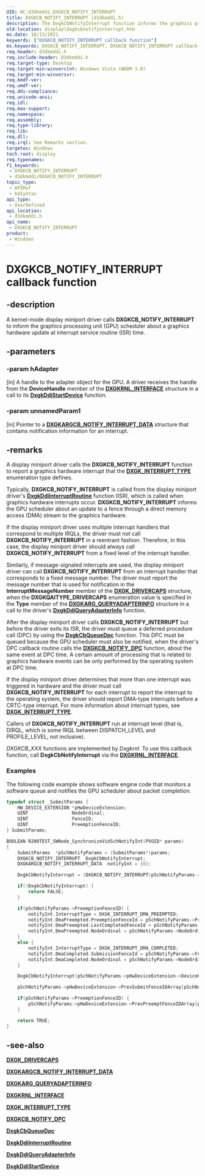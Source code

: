 ```yaml
---
UID: NC:d3dkmddi.DXGKCB_NOTIFY_INTERRUPT
title: DXGKCB_NOTIFY_INTERRUPT (d3dkmddi.h)
description: The DxgkCbNotifyInterrupt function informs the graphics processing unit (GPU) scheduler about a graphics hardware update at interrupt-service-routine (ISR) time.
old-location: display\dxgkcbnotifyinterrupt.htm
ms.date: 10/13/2021
keywords: ["DXGKCB_NOTIFY_INTERRUPT callback function"]
ms.keywords: DXGKCB_NOTIFY_INTERRUPT, DXGKCB_NOTIFY_INTERRUPT callback, DpFunctions_fdb60c96-9eec-4e57-a4bd-1b97ad99769b.xml, DxgkCbNotifyInterrupt, DxgkCbNotifyInterrupt callback function [Display Devices], d3dkmddi/DxgkCbNotifyInterrupt, display.dxgkcbnotifyinterrupt
req.header: d3dkmddi.h
req.include-header: D3dkmddi.h
req.target-type: Desktop
req.target-min-winverclnt: Windows Vista (WDDM 1.0)
req.target-min-winversvr: 
req.kmdf-ver: 
req.umdf-ver: 
req.ddi-compliance: 
req.unicode-ansi: 
req.idl: 
req.max-support: 
req.namespace: 
req.assembly: 
req.type-library: 
req.lib: 
req.dll: 
req.irql: See Remarks section.
targetos: Windows
tech.root: display
req.typenames: 
f1_keywords:
 - DXGKCB_NOTIFY_INTERRUPT
 - d3dkmddi/DXGKCB_NOTIFY_INTERRUPT
topic_type:
 - APIRef
 - kbSyntax
api_type:
 - UserDefined
api_location:
 - d3dkmddi.h
api_name:
 - DXGKCB_NOTIFY_INTERRUPT
product:
 - Windows
---
```


# DXGKCB_NOTIFY_INTERRUPT callback function

## -description

A kernel-mode display miniport driver calls **DXGKCB_NOTIFY_INTERRUPT** to inform the graphics processing unit (GPU) scheduler about a graphics hardware update at interrupt service routine (ISR) time.

## -parameters

### -param hAdapter

[in] A handle to the adapter object for the GPU. A driver receives the handle from the **DeviceHandle** member of the [**DXGKRNL_INTERFACE**](../dispmprt/ns-dispmprt-_dxgkrnl_interface.md) structure in a call to its [**DxgkDdiStartDevice**](../dispmprt/nc-dispmprt-dxgkddi_start_device.md) function.

### -param unnamedParam1

[in] Pointer to a [**DXGKARGCB_NOTIFY_INTERRUPT_DATA**](ns-d3dkmddi-_dxgkargcb_notify_interrupt_data.md) structure that contains notification information for an interrupt.

## -remarks

A display miniport driver calls the **DXGKCB_NOTIFY_INTERRUPT** function to report a graphics hardware interrupt that the [**DXGK_INTERRUPT_TYPE**](ne-d3dkmddi-_dxgk_interrupt_type.md) enumeration type defines.

Typically, **DXGKCB_NOTIFY_INTERRUPT** is called from the display miniport driver's [**DxgkDdiInterruptRoutine**](../dispmprt/nc-dispmprt-dxgkddi_interrupt_routine.md) function (ISR), which is called when graphics hardware interrupts occur. **DXGKCB_NOTIFY_INTERRUPT** informs the GPU scheduler about an update to a fence through a direct memory access (DMA) stream to the graphics hardware.

If the display miniport driver uses multiple interrupt handlers that correspond to multiple IRQLs, the driver must not call **DXGKCB_NOTIFY_INTERRUPT** in a reentrant fashion. Therefore, in this case, the display miniport driver should always call **DXGKCB_NOTIFY_INTERRUPT** from a fixed level of the interrupt handler.

Similarly, if message-signaled interrupts are used, the display miniport driver can call **DXGKCB_NOTIFY_INTERRUPT** from an interrupt handler that corresponds to a fixed message number. The driver must report the message number that is used for notification in the **InterruptMessageNumber** member of the [**DXGK_DRIVERCAPS**](ns-d3dkmddi-_dxgk_drivercaps.md) structure, when the **DXGKQAITYPE_DRIVERCAPS** enumeration value is specified in the **Type** member of the [**DXGKARG_QUERYADAPTERINFO**](ns-d3dkmddi-_dxgkarg_queryadapterinfo.md) structure in a call to the driver's [**DxgkDdiQueryAdapterInfo**](nc-d3dkmddi-dxgkddi_queryadapterinfo.md) function.

After the display miniport driver calls **DXGKCB_NOTIFY_INTERRUPT** but before the driver exits its ISR, the driver must queue a deferred procedure call (DPC) by using the [**DxgkCbQueueDpc**](../dispmprt/nc-dispmprt-dxgkcb_queue_dpc.md) function. This DPC must be queued because the GPU scheduler must also be notified, when the driver's DPC callback routine calls the [**DXGKCB_NOTIFY_DPC**](nc-d3dkmddi-dxgkcb_notify_dpc.md) function, about the same event at DPC time. A certain amount of processing that is related to graphics hardware events can be only performed by the operating system at DPC time.

If the display miniport driver determines that more than one interrupt was triggered in hardware and the driver must call **DXGKCB_NOTIFY_INTERRUPT** for each interrupt to report the interrupt to the operating system, the driver should report DMA-type interrupts before a CRTC-type interrupt. For more information about interrupt types, see [**DXGK_INTERRUPT_TYPE**](ne-d3dkmddi-_dxgk_interrupt_type.md).

Callers of **DXGKCB_NOTIFY_INTERRUPT** run at interrupt level (that is, DIRQL, which is some IRQL between DISPATCH_LEVEL and PROFILE_LEVEL, not inclusive).

*DXGKCB_XXX* functions are implemented by *Dxgkrnl*. To use this callback function, call **DxgkCbNotifyInterrupt** via the [**DXGKRNL_INTERFACE**](../dispmprt/ns-dispmprt-_dxgkrnl_interface.md).

### Examples

The following code example shows software engine code that monitors a software queue and notifies the GPU scheduler about packet completion.

```cpp
typedef struct _SubmitParams {
    HW_DEVICE_EXTENSION *pHwDeviceExtension;
    UINT                NodeOrdinal;
    UINT                FenceID;
    UINT                PreemptionFenceID;
} SubmitParams;

BOOLEAN R200TEST_SWNode_SynchronizeVidSchNotifyInt(PVOID* params)
{
    SubmitParams  *pSchNotifyParams = (SubmitParams*)params;
    DXGKCB_NOTIFY_INTERRUPT  DxgkCbNotifyInterrupt;
    DXGKARGCB_NOTIFY_INTERRUPT_DATA  notifyInt = {0};

    DxgkCbNotifyInterrupt = (DXGKCB_NOTIFY_INTERRUPT)pSchNotifyParams->pHwDeviceExtension->pVidSchINTCB;

    if(!DxgkCbNotifyInterrupt) {
        return FALSE;
    }

    if(pSchNotifyParams->PreemptionFenceID) {
        notifyInt.InterruptType = DXGK_INTERRUPT_DMA_PREEMPTED;
        notifyInt.DmaPreempted.PreemptionFenceId = pSchNotifyParams->PreemptionFenceID;
        notifyInt.DmaPreempted.LastCompletedFenceId = pSchNotifyParams->FenceID;
        notifyInt.DmaPreempted.NodeOrdinal = pSchNotifyParams->NodeOrdinal;
    }
    else {
        notifyInt.InterruptType = DXGK_INTERRUPT_DMA_COMPLETED;
        notifyInt.DmaCompleted.SubmissionFenceId = pSchNotifyParams->FenceID;
        notifyInt.DmaCompleted.NodeOrdinal = pSchNotifyParams->NodeOrdinal;
    }

    DxgkCbNotifyInterrupt(pSchNotifyParams->pHwDeviceExtension->DeviceHandle, &notifyInt);

    pSchNotifyParams->pHwDeviceExtension->PrevSubmitFenceIDArray[pSchNotifyParams->NodeOrdinal] = pSchNotifyParams->FenceID;

    if(pSchNotifyParams->PreemptionFenceID) {
        pSchNotifyParams->pHwDeviceExtension->PrevPreemptFenceIDArray[pSchNotifyParams->NodeOrdinal] = pSchNotifyParams->PreemptionFenceID;
    }

    return TRUE;
}
```

## -see-also

[**DXGK_DRIVERCAPS**](ns-d3dkmddi-_dxgk_drivercaps.md)

[**DXGKARGCB_NOTIFY_INTERRUPT_DATA**](ns-d3dkmddi-_dxgkargcb_notify_interrupt_data.md)

[**DXGKARG_QUERYADAPTERINFO**](ns-d3dkmddi-_dxgkarg_queryadapterinfo.md)

[**DXGKRNL_INTERFACE**](../dispmprt/ns-dispmprt-_dxgkrnl_interface.md)

[**DXGK_INTERRUPT_TYPE**](ne-d3dkmddi-_dxgk_interrupt_type.md)

[**DXGKCB_NOTIFY_DPC**](nc-d3dkmddi-dxgkcb_notify_dpc.md)

[**DxgkCbQueueDpc**](../dispmprt/nc-dispmprt-dxgkcb_queue_dpc.md)

[**DxgkDdiInterruptRoutine**](../dispmprt/nc-dispmprt-dxgkddi_interrupt_routine.md)

[**DxgkDdiQueryAdapterInfo**](nc-d3dkmddi-dxgkddi_queryadapterinfo.md)

[**DxgkDdiStartDevice**](../dispmprt/nc-dispmprt-dxgkddi_start_device.md)
